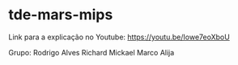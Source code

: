 # tde-mars-mips

Link para a explicação no Youtube: https://youtu.be/Iowe7eoXboU

Grupo:
Rodrigo Alves
Richard Mickael
Marco Alija
